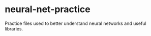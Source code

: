 # neural-net-practice
Practice files used to better understand neural networks and useful libraries.
